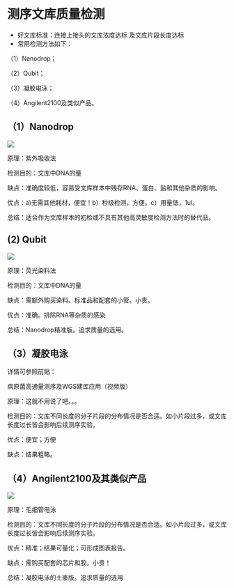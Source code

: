 # 测序文库质量检测
- 好文库标准：连接上接头的文库浓度达标 及文库片段长度达标
- 常用检测方法如下：

（1）Nanodrop；

（2）Qubit；

（3）凝胶电泳；

（4）Angilent2100及类似产品。
## （1）Nanodrop

![](https://mmbiz.qpic.cn/mmbiz_jpg/jM0Df07oUPo12XYGEaMNL7OvNqgqE1BgU7YEicAPjBZn0FPAPib1BkQibVgaFtvsfGcw8zt3Z4BCVxviazPjK525gQ/640?wx_fmt=jpeg&wxfrom=5&wx_lazy=1)

原理：紫外吸收法

检测目的：文库中DNA的量

缺点：准确度较低，容易受文库样本中残存RNA、蛋白、盐和其他杂质的影响。

优点：a)无需其他耗材，便宜！b）秒级检测，方便。c）用量低，1ul。

总结：适合作为文库样本的初检或不具有其他高灵敏度检测方法时的替代品。
## (2) Qubit

![](https://mmbiz.qpic.cn/mmbiz_jpg/jM0Df07oUPo12XYGEaMNL7OvNqgqE1BgyORsXVWiajIVBDCUqvkAlA2AdliaRgTx13cE4hmIgGuVX7gpsSoQiaTfw/640?wx_fmt=jpeg&wxfrom=5&wx_lazy=1)

原理：荧光染料法

检测目的：文库中DNA的量

缺点：需额外购买染料、标准品和配套的小管。小贵。

优点：准确。排除RNA等杂质的感染

总结：Nanodrop精准版。追求质量的选用。
## （3）凝胶电泳
详情可参照前贴：

病原菌高通量测序及WGS建库应用（视频版）

原理：这就不用说了吧。。。

检测目的：文库不同长度的分子片段的分布情况是否合适。如小片段过多，或文库长度过长皆会影响后续测序实验。

优点：便宜；方便

缺点：结果粗略。
## （4）Angilent2100及其类似产品

![](https://mmbiz.qpic.cn/mmbiz_jpg/jM0Df07oUPo12XYGEaMNL7OvNqgqE1Bg4HKOqOv1j8o1JfvxtAbK4gQ3bdpHhibg8cjJSqAdOQ1TNHib9CAGEIuQ/640?wx_fmt=jpeg&wxfrom=5&wx_lazy=1)

原理：毛细管电泳

检测目的：文库不同长度的分子片段的分布情况是否合适。如小片段过多，或文库长度过长皆会影响后续测序实验。

优点：精准；结果可量化；可形成图表报告。

缺点：需购买配套的芯片和胶。小贵！

总结：凝胶电泳的土豪版。追求质量的选用







